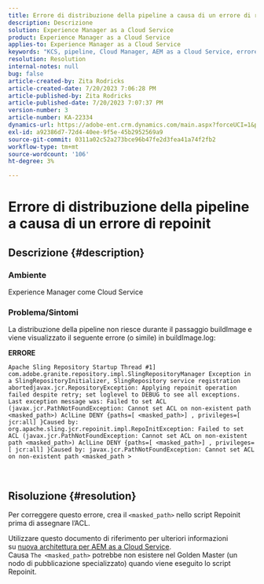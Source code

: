 ```yaml
---
title: Errore di distribuzione della pipeline a causa di un errore di repoinit
description: Descrizione
solution: Experience Manager as a Cloud Service
product: Experience Manager as a Cloud Service
applies-to: Experience Manager as a Cloud Service
keywords: "KCS, pipeline, Cloud Manager, AEM as a Cloud Service, errore Repoinit"
resolution: Resolution
internal-notes: null
bug: false
article-created-by: Zita Rodricks
article-created-date: 7/20/2023 7:06:28 PM
article-published-by: Zita Rodricks
article-published-date: 7/20/2023 7:07:37 PM
version-number: 3
article-number: KA-22334
dynamics-url: https://adobe-ent.crm.dynamics.com/main.aspx?forceUCI=1&pagetype=entityrecord&etn=knowledgearticle&id=49d97881-3027-ee11-9966-6045bd0065b6
exl-id: a92386d7-72d4-40ee-9f5e-45b2952569a9
source-git-commit: 0311a02c52a273bce96b47fe2d3fea41a74f2fb2
workflow-type: tm+mt
source-wordcount: '106'
ht-degree: 3%

---
```


# Errore di distribuzione della pipeline a causa di un errore di repoinit

## Descrizione {#description}


### Ambiente

Experience Manager come Cloud Service

### Problema/Sintomi

La distribuzione della pipeline non riesce durante il passaggio buildImage e viene visualizzato il seguente errore (o simile) in<b> </b>buildImage.log:


<b>ERRORE</b>


```
Apache Sling Repository Startup Thread #1]  com.adobe.granite.repository.impl.SlingRepositoryManager Exception in a SlingRepositoryInitializer, SlingRepository service registration abortedjavax.jcr.RepositoryException: Applying repoinit operation failed despite retry; set loglevel to DEBUG to see all exceptions. Last exception message was: Failed to set ACL (javax.jcr.PathNotFoundException: Cannot set ACL on non-existent path <masked_path>) AclLine DENY {paths=[ <masked_path>] , privileges=[ jcr:all] }Caused by: org.apache.sling.jcr.repoinit.impl.RepoInitException: Failed to set ACL (javax.jcr.PathNotFoundException: Cannot set ACL on non-existent path <masked_path>) AclLine DENY {paths=[ <masked_path>] , privileges=[ jcr:all] }Caused by: javax.jcr.PathNotFoundException: Cannot set ACL on non-existent path <masked_path >
```



` `
` `


## Risoluzione {#resolution}


Per correggere questo errore, crea il `<masked_path>` nello script Repoinit prima di assegnare l’ACL.

Utilizzare questo documento di riferimento per ulteriori informazioni su [nuova architettura per AEM as a Cloud Service](https://experienceleague.adobe.com/docs/experience-manager-cloud-service/content/overview/architecture.html?lang=en#key-evolutions:~:text=publish%20nodes.%20Il-,dorato%20master,-è%20a%20specializzato).
<br>Causa
`The <masked_path>` potrebbe non esistere nel Golden Master (un nodo di pubblicazione specializzato) quando viene eseguito lo script Repoinit.<br>
